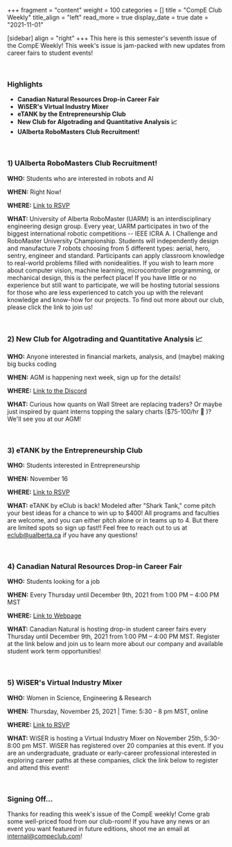 +++
fragment = "content"
weight = 100
categories = []
title = "CompE Club Weekly"
title_align = "left"
read_more = true
display_date = true
date = "2021-11-01"

[sidebar]
align = "right"
+++
This here is this semester's seventh issue of the CompE Weekly! This week's issue is jam-packed with new updates from career fairs to student events!


<br/>

### Highlights

* **Canadian Natural Resources Drop-in Career Fair**
* **WiSER's Virtual Industry Mixer**
* **eTANK by the Entrepreneurship Club**
* **New Club for Algotrading and Quantitative Analysis 📈**
* **UAlberta RoboMasters Club Recruitment!**



<br/>

### 1)  UAlberta RoboMasters Club Recruitment!

**WHO:** Students who are interested in robots and AI

**WHEN:** Right Now!

**WHERE:** [Link to RSVP](https://linktr.ee/UARoboMasters)

**WHAT:** University of Alberta RoboMaster (UARM) is an interdisciplinary engineering design group. Every year, UARM participates in two of the biggest international robotic competitions -- IEEE ICRA A. I Challenge and RoboMaster University Championship. Students will independently design and manufacture 7 robots choosing from 5 different types: aerial, hero, sentry, engineer and standard. Participants can apply classroom knowledge to real-world problems filled with nonidealities. If you wish to learn more about computer vision, machine learning, microcontroller programming, or mechanical design, this is the perfect place! If you have little or no experience but still want to participate, we will be hosting tutorial sessions for those who are less experienced to catch you up with the relevant knowledge and know-how for our projects. To find out more about our club, please click the link to join us!


<br/>

### 2)  New Club for Algotrading and Quantitative Analysis 📈

**WHO:** Anyone interested in financial markets, analysis, and (maybe) making big bucks coding

**WHEN:** AGM is happening next week, sign up for the details!

**WHERE:** [Link to the Discord](https://discord.gg/wWMfZYVs)

**WHAT:** Curious how quants on Wall Street are replacing traders? Or maybe just inspired by quant interns topping the salary charts ($75-100/hr 🤑 )? We'll see you at our AGM!


<br/>

### 3)  eTANK by the Entrepreneurship Club

**WHO:** Students interested in Entrepreneurship

**WHEN:** November 16

**WHERE:** [Link to RSVP](https://forms.gle/sRydHjDQLZqGFhjn7)

**WHAT:** eTANK by eClub is back! Modeled after "Shark Tank," come pitch your best ideas for a chance to win up to $400! All programs and faculties are welcome, and you can either pitch alone or in teams up to 4.  But there are limited spots so sign up fast!! Feel free to reach out to us at eclub@ualberta.ca if you have any questions!



<br/>

### 4)  Canadian Natural Resources Drop-in Career Fair

**WHO:** Students looking for a job

**WHEN:** Every Thursday until December 9th, 2021 from 1:00 PM – 4:00 PM MST

**WHERE:** [Link to Webpage](https://www.cnrl.com)

**WHAT:** Canadian Natural is hosting drop-in student career fairs every Thursday until December 9th, 2021 from 1:00 PM – 4:00 PM MST. Register at the link below and join us to learn more about our company and available student work term opportunities!



<br/>

### 5)  WiSER's Virtual Industry Mixer

**WHO:** Women in Science, Engineering & Research

**WHEN:** Thursday, November 25, 2021 | Time: 5:30 - 8 pm MST, online

**WHERE:** [Link to RSVP](https://www.eventbrite.ca/e/wiser-annual-industry-mixer-participant-registration-tickets-177638089307)

**WHAT:** WiSER is hosting a Virtual Industry Mixer on November 25th, 5:30-8:00 pm MST. WiSER has registered over 20 companies at this event. If you are an undergraduate, graduate or early-career professional interested in exploring career paths at these companies, click the link below to register and attend this event!



<br/>


### Signing Off...

Thanks for reading this week's issue of the CompE weekly! Come grab some well-priced food from our club-room! If you have any news or an event you want featured in future editions, shoot me an email at [internal@compeclub.com](mailto:internal@compeclub.com)!
